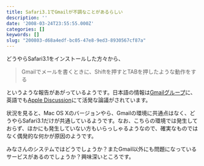 ```yaml
---
title: Safari3.1でGmailが不調なことがあるらしい
description: ''
date: '2008-03-24T23:55:55.000Z'
categories: []
keywords: []
slug: "200803-d68a4edf-bc05-47e8-9ed3-8930567cf87a"
---
```

どうやらSafari3.1をインストールした方々から、

> Gmailでメールを書くときに、Shiftを押すとTABを押したような動作をする

というような報告があがっているようです。日本語の情報は[Gmailグループ](http://groups.google.com/group/gmail-troubleshooting-ja/browse_thread/thread/bd46a51ce9b67b2a?hl=ja#)に、英語でも[Apple Discussion](http://discussions.apple.com/thread.jspa?messageID=6859999&)にて活発な論議がされています。

状況を見ると、Mac OS Xのバージョンやら、Gmailの環境に共通点はなく、どうやらSafari3.1だけが共通しているようです。なお、こちらの環境では発生しておらず、ほかにも発生していない方もいらっしゃるようなので、確実なものではなく偶発的な何かが原因のようです。

みなさんのシステムではどうでしょうか？またGmail以外にも問題になっているサービスがあるのでしょうか？興味深いところです。